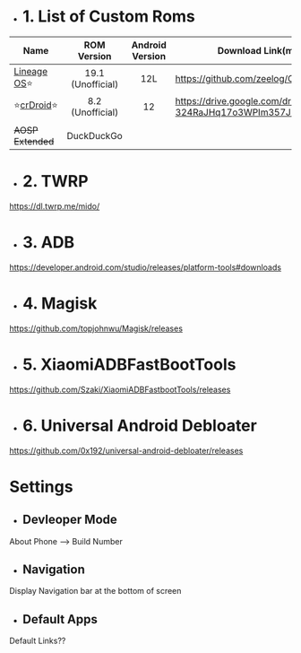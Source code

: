 - # 1. List of Custom Roms
| Name | ROM Version |Android Version | Download Link(mido) |
|-|:-:|:-:|-|
| [Lineage OS](https://github.com/zeelog/OTA/)⭐ | 19.1 (Unofficial) | 12L | https://github.com/zeelog/OTA/releases |
| ⭐[crDroid](https://crdroid.net/)⭐ | 8.2 (Unofficial) | 12 | https://drive.google.com/drive/folders/1-324RaJHq17o3WPIm357JDFNrUoY28q7 |
|||||
| ~~AOSP Extended~~ | DuckDuckGo|||


- # 2. TWRP
https://dl.twrp.me/mido/

- # 3. ADB
https://developer.android.com/studio/releases/platform-tools#downloads

- # 4. Magisk
https://github.com/topjohnwu/Magisk/releases

- # 5. XiaomiADBFastBootTools
https://github.com/Szaki/XiaomiADBFastbootTools/releases

- # 6. Universal Android Debloater
https://github.com/0x192/universal-android-debloater/releases

# Settings

- ## Devleoper Mode

About Phone --> Build Number

- ## Navigation

Display Navigation bar at the bottom of screen

- ## Default Apps

Default Links??
